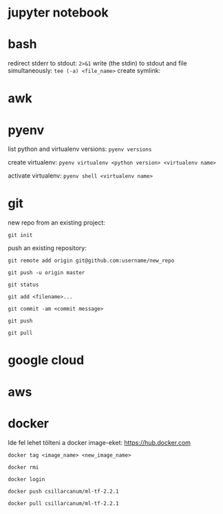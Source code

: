 # jupyter notebook

# bash
redirect stderr to stdout: `2>&1`
write (the stdin) to stdout and file simultaneously: `tee (-a) <file_name>` 
create symlink:


# awk

# pyenv

list python and virtualenv versions:
`pyenv versions`

create virtualenv:
`pyenv virtualenv <python version> <virtualenv name>`

activate virtualenv:
`pyenv shell <virtualenv name>`

# git

new repo from an existing project:

`git init`

push an existing repository:

`git remote add origin git@github.com:username/new_repo`

`git push -u origin master`

`git status`

`git add <filename>...`

`git commit -am <commit message>`

`git push`

`git pull`

# google cloud

# aws

# docker

Ide fel lehet tölteni a docker image-eket:
https://hub.docker.com

`docker tag <image_name> <new_image_name>`

`docker rmi `

`docker login`

`docker push csillarcanum/ml-tf-2.2.1`

`docker pull csillarcanum/ml-tf-2.2.1`


